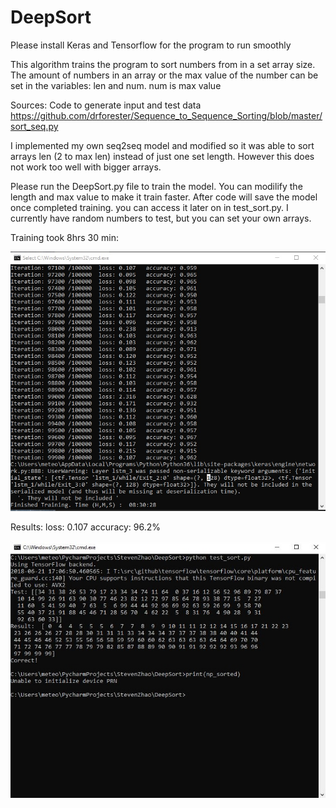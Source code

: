 # DeepSort

Please install Keras and Tensorflow for the program to run smoothly

This algorithm trains the program to sort numbers from in a set array size. The amount of numbers in an array or the max value
of the number can be set in the variables: len and num. num is max value

Sources:
Code to generate input and test data
https://github.com/drforester/Sequence_to_Sequence_Sorting/blob/master/sort_seq.py

I implemented my own seq2seq model and modified so it was able to sort arrays len (2 to max len) instead of just one set length. However this does not work too well with bigger arrays.

Please run the DeepSort.py file to train the model. You can modilify the length and max value to make it train faster.
After code will save the model once completed training. you can access it later on in test_sort.py. 
I currently have random numbers to test, but you can set your own arrays. 

Training took 8hrs 30 min:

![Training](https://github.com/Swjzhao/DeepSort/blob/master/img/Deepsort%20training.jpg)

Results: 
loss: 0.107
accuracy: 96.2%

![Testing](https://github.com/Swjzhao/DeepSort/blob/master/img/Capture.JPG)
